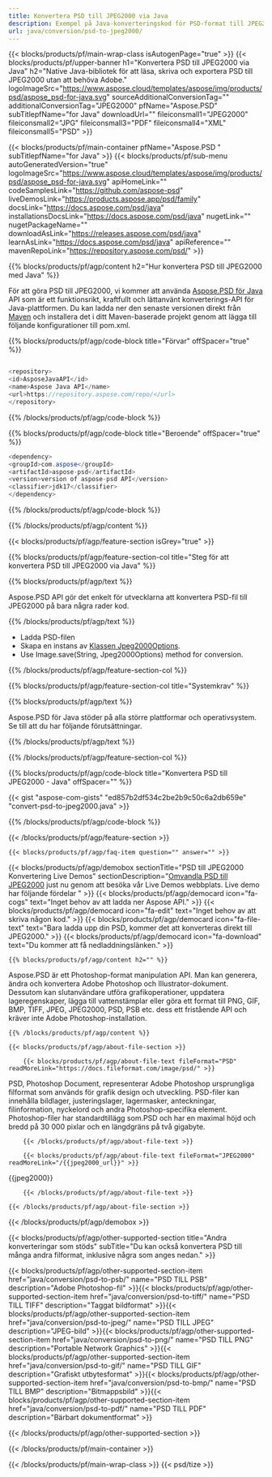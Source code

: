 ```yaml
---
title: Konvertera PSD till JPEG2000 via Java
description: Exempel på Java-konverteringskod för PSD-format till JPEG2000-fil. Använd den här exempelkoden för att konvertera PSD till JPEG2000 inom valfritt Java-baserat program på webben eller skrivbordet.
url: java/conversion/psd-to-jpeg2000/
---
```


{{< blocks/products/pf/main-wrap-class isAutogenPage="true" >}}
{{< blocks/products/pf/upper-banner h1="Konvertera PSD till JPEG2000 via Java" h2="Native Java-bibliotek för att läsa, skriva och exportera PSD till JPEG2000 utan att behöva Adobe." logoImageSrc="https://www.aspose.cloud/templates/aspose/img/products/psd/aspose_psd-for-java.svg" sourceAdditionalConversionTag="" additionalConversionTag="JPEG2000" pfName="Aspose.PSD" subTitlepfName="for Java" downloadUrl="" fileiconsmall1="JPEG2000" fileiconsmall2="JPG" fileiconsmall3="PDF" fileiconsmall4="XML" fileiconsmall5="PSD" >}}

{{< blocks/products/pf/main-container pfName="Aspose.PSD " subTitlepfName="for Java" >}}
{{< blocks/products/pf/sub-menu autoGeneratedVersion="true" logoImageSrc="https://www.aspose.cloud/templates/aspose/img/products/psd/aspose_psd-for-java.svg" apiHomeLink="" codeSamplesLink="https://github.com/aspose-psd" liveDemosLink="https://products.aspose.app/psd/family" docsLink="https://docs.aspose.com/psd/java" installationsDocsLink="https://docs.aspose.com/psd/java" nugetLink="" nugetPackageName="" downloadAsLink="https://releases.aspose.com/psd/java" learnAsLink="https://docs.aspose.com/psd/java" apiReference="" mavenRepoLink="https://repository.aspose.com/psd/" >}}

{{% blocks/products/pf/agp/content h2="Hur konvertera PSD till JPEG2000 med Java" %}}

För att göra PSD till JPEG2000, vi kommer att använda <a href="/psd/{{< lang-code >}}java">Aspose.PSD för Java</a> API som är ett funktionsrikt, kraftfullt och lättanvänt konverterings-API för Java-plattformen. Du kan ladda ner den senaste versionen direkt från <a href="https://repository.aspose.com/psd/">Maven</a> och installera det i ditt Maven-baserade projekt genom att lägga till följande konfigurationer till pom.xml.

{{% blocks/products/pf/agp/code-block title="Förvar" offSpacer="true" %}}

```cs

<repository>
<id>AsposeJavaAPI</id>
<name>Aspose Java API</name>
<url>https://repository.aspose.com/repo/</url>
</repository>

```

{{% /blocks/products/pf/agp/code-block %}}

{{% blocks/products/pf/agp/code-block title="Beroende" offSpacer="true" %}}

```cs
<dependency>
<groupId>com.aspose</groupId>
<artifactId>aspose-psd</artifactId>
<version>version of aspose-psd API</version>
<classifier>jdk17</classifier>
</dependency>

```

{{% /blocks/products/pf/agp/code-block %}}

{{% /blocks/products/pf/agp/content %}}

{{< blocks/products/pf/agp/feature-section isGrey="true" >}}

{{% blocks/products/pf/agp/feature-section-col title="Steg för att konvertera PSD till JPEG2000 via Java" %}}

{{% blocks/products/pf/agp/text %}}

 Aspose.PSD API gör det enkelt för utvecklarna att konvertera PSD-fil till JPEG2000 på bara några rader kod.

{{% /blocks/products/pf/agp/text %}}

- Ladda PSD-filen
- Skapa en instans av [Klassen Jpeg2000Options](https://apireference.aspose.com/psd/java/com.aspose.psd.imageoptions/Jpeg2000Options).
- Use Image.save(String, Jpeg2000Options) method for conversion.


{{% /blocks/products/pf/agp/feature-section-col %}}

{{% blocks/products/pf/agp/feature-section-col title="Systemkrav" %}}

{{% blocks/products/pf/agp/text %}}

 Aspose.PSD för Java stöder på alla större plattformar och operativsystem. Se till att du har följande förutsättningar.

{{% /blocks/products/pf/agp/text %}}

{{% /blocks/products/pf/agp/feature-section-col %}}

{{% blocks/products/pf/agp/code-block title="Konvertera PSD till JPEG2000 - Java" offSpacer="" %}}

{{< gist "aspose-com-gists" "ed857b2df534c2be2b9c50c6a2db659e" "convert-psd-to-jpeg2000.java" >}}

{{% /blocks/products/pf/agp/code-block %}}

{{< /blocks/products/pf/agp/feature-section >}}

    {{< blocks/products/pf/agp/faq-item question="" answer="" >}}
 

<!-- aboutfile Starts -->

{{< blocks/products/pf/agp/demobox sectionTitle="PSD till JPEG2000 Konvertering Live Demos" sectionDescription="[Omvandla PSD till JPEG2000](https://products.aspose.app/psd/conversion/psd-to-jpeg2000) just nu genom att besöka vår Live Demos webbplats. Live demo har följande fördelar " >}}
        {{< blocks/products/pf/agp/democard icon="fa-cogs" text="Inget behov av att ladda ner Aspose API." >}}
        {{< blocks/products/pf/agp/democard icon="fa-edit" text="Inget behov av att skriva någon kod." >}}
        {{< blocks/products/pf/agp/democard icon="fa-file-text" text="Bara ladda upp din PSD, kommer det att konverteras direkt till JPEG2000." >}}
        {{< blocks/products/pf/agp/democard icon="fa-download" text="Du kommer att få nedladdningslänken." >}}

    {{% blocks/products/pf/agp/content h2="" %}}

Aspose.PSD är ett Photoshop-format manipulation API. Man kan generera, ändra och konvertera Adobe Photoshop och Illustrator-dokument. Dessutom kan slutanvändare utföra grafikoperationer, uppdatera lageregenskaper, lägga till vattenstämplar eller göra ett format till PNG, GIF, BMP, TIFF, JPEG, JPEG2000, PSD, PSB etc. dess ett fristående API och kräver inte Adobe Photoshop-installation.  



    {{% /blocks/products/pf/agp/content %}}

    {{< blocks/products/pf/agp/about-file-section >}}

        {{< blocks/products/pf/agp/about-file-text fileFormat="PSD" readMoreLink="https://docs.fileformat.com/image/psd/" >}}
PSD, Photoshop Document, representerar Adobe Photoshop ursprungliga filformat som används för grafik design och utveckling. PSD-filer kan innehålla bildlager, justeringslager, lagermasker, anteckningar, filinformation, nyckelord och andra Photoshop-specifika element. Photoshop-filer har standardtillägg som.PSD och har en maximal höjd och bredd på 30 000 pixlar och en längdgräns på två gigabyte.

        {{< /blocks/products/pf/agp/about-file-text >}}

        {{< blocks/products/pf/agp/about-file-text fileFormat="JPEG2000" readMoreLink="/{{jpeg2000_url}}" >}}
{{jpeg2000}}

        {{< /blocks/products/pf/agp/about-file-text >}}

    {{< /blocks/products/pf/agp/about-file-section >}}

{{< /blocks/products/pf/agp/demobox >}}

<!-- aboutfile Ends -->

{{< blocks/products/pf/agp/other-supported-section title="Andra konverteringar som stöds" subTitle="Du kan också konvertera PSD till många andra filformat, inklusive några som anges nedan." >}}

{{< blocks/products/pf/agp/other-supported-section-item href="java/conversion/psd-to-psb/" name="PSD TILL PSB" description="Adobe Photoshop-fil" >}}{{< blocks/products/pf/agp/other-supported-section-item href="java/conversion/psd-to-tiff/" name="PSD TILL TIFF" description="Taggat bildformat" >}}{{< blocks/products/pf/agp/other-supported-section-item href="java/conversion/psd-to-jpeg/" name="PSD TILL JPEG" description="JPEG-bild" >}}{{< blocks/products/pf/agp/other-supported-section-item href="java/conversion/psd-to-png/" name="PSD TILL PNG" description="Portable Network Graphics" >}}{{< blocks/products/pf/agp/other-supported-section-item href="java/conversion/psd-to-gif/" name="PSD TILL GIF" description="Grafiskt utbytesformat" >}}{{< blocks/products/pf/agp/other-supported-section-item href="java/conversion/psd-to-bmp/" name="PSD TILL BMP" description="Bitmappsbild" >}}{{< blocks/products/pf/agp/other-supported-section-item href="java/conversion/psd-to-pdf/" name="PSD TILL PDF" description="Bärbart dokumentformat" >}}

{{< /blocks/products/pf/agp/other-supported-section >}}

{{< /blocks/products/pf/main-container >}}
    
{{< /blocks/products/pf/main-wrap-class >}}
{{< psd/tize >}}
